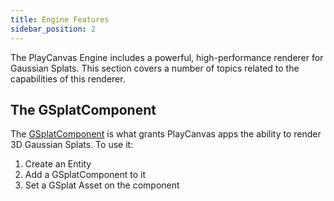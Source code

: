 ```yaml
---
title: Engine Features
sidebar_position: 2
---
```


The PlayCanvas Engine includes a powerful, high-performance renderer for Gaussian Splats. This section covers a number of topics related to the capabilities of this renderer.

## The GSplatComponent

The [GSplatComponent](https://api.playcanvas.com/engine/classes/GSplatComponent.html) is what grants PlayCanvas apps the ability to render 3D Gaussian Splats. To use it:

1. Create an Entity
2. Add a GSplatComponent to it
3. Set a GSplat Asset on the component
